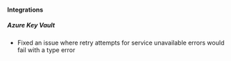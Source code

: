 
#### Integrations

##### Azure Key Vault

- Fixed an issue where retry attempts for service unavailable errors would fail with a type error
